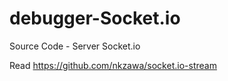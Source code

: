 # debugger-Socket.io
Source Code - Server Socket.io

Read
https://github.com/nkzawa/socket.io-stream